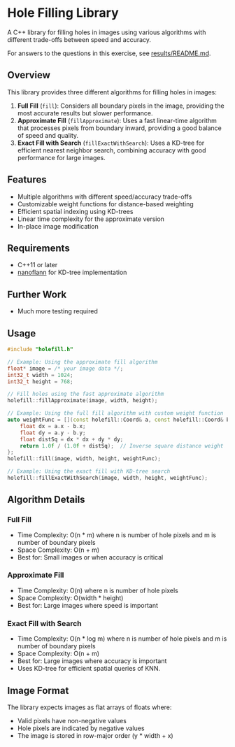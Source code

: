 # Hole Filling Library

A C++ library for filling holes in images using various algorithms with different trade-offs between speed and accuracy.

For answers to the questions in this exercise, see [results/README.md](results/README.md).

## Overview

This library provides three different algorithms for filling holes in images:

1. **Full Fill** (`fill`): Considers all boundary pixels in the image, providing the most accurate results but slower performance.
2. **Approximate Fill** (`fillApproximate`): Uses a fast linear-time algorithm that processes pixels from boundary inward, providing a good balance of speed and quality.
3. **Exact Fill with Search** (`fillExactWithSearch`): Uses a KD-tree for efficient nearest neighbor search, combining accuracy with good performance for large images.

## Features

- Multiple algorithms with different speed/accuracy trade-offs
- Customizable weight functions for distance-based weighting
- Efficient spatial indexing using KD-trees
- Linear time complexity for the approximate version
- In-place image modification

## Requirements

- C++11 or later
- [nanoflann](https://github.com/jlblancoc/nanoflann) for KD-tree implementation

## Further Work

- Much more testing required

## Usage

```cpp
#include "holefill.h"

// Example: Using the approximate fill algorithm
float* image = /* your image data */;
int32_t width = 1024;
int32_t height = 768;

// Fill holes using the fast approximate algorithm
holefill::fillApproximate(image, width, height);

// Example: Using the full fill algorithm with custom weight function
auto weightFunc = [](const holefill::Coord& a, const holefill::Coord& b) {
    float dx = a.x - b.x;
    float dy = a.y - b.y;
    float distSq = dx * dx + dy * dy;
    return 1.0f / (1.0f + distSq);  // Inverse square distance weight
};
holefill::fill(image, width, height, weightFunc);

// Example: Using the exact fill with KD-tree search
holefill::fillExactWithSearch(image, width, height, weightFunc);
```

## Algorithm Details

### Full Fill
- Time Complexity: O(n * m) where n is number of hole pixels and m is number of boundary pixels
- Space Complexity: O(n + m)
- Best for: Small images or when accuracy is critical

### Approximate Fill
- Time Complexity: O(n) where n is number of hole pixels
- Space Complexity: O(width * height)
- Best for: Large images where speed is important

### Exact Fill with Search
- Time Complexity: O(n * log m) where n is number of hole pixels and m is number of boundary pixels
- Space Complexity: O(n + m)
- Best for: Large images where accuracy is important
- Uses KD-tree for efficient spatial queries of KNN.

## Image Format

The library expects images as flat arrays of floats where:
- Valid pixels have non-negative values
- Hole pixels are indicated by negative values
- The image is stored in row-major order (y * width + x)
